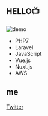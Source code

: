 ## HELLO📺
![demo](https://www.skmurphy.com/wp-content/uploads/2009/11/HueStrip.gif)
- PHP7
- Laravel
- JavaScript
- Vue.js
- Nuxt.js
- AWS

## me
[Twitter](https://twitter.com/yoriblog)
